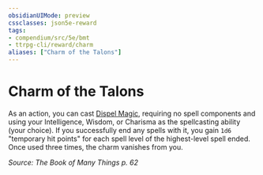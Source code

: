 ```yaml
---
obsidianUIMode: preview
cssclasses: json5e-reward
tags:
- compendium/src/5e/bmt
- ttrpg-cli/reward/charm
aliases: ["Charm of the Talons"]
---
```

# Charm of the Talons

As an action, you can cast [Dispel Magic](/3-Mechanics/CLI/spells/dispel-magic.md), requiring no spell components and using your Intelligence, Wisdom, or Charisma as the spellcasting ability (your choice). If you successfully end any spells with it, you gain `1d6` "temporary hit points" for each spell level of the highest-level spell ended. Once used three times, the charm vanishes from you.

*Source: The Book of Many Things p. 62*